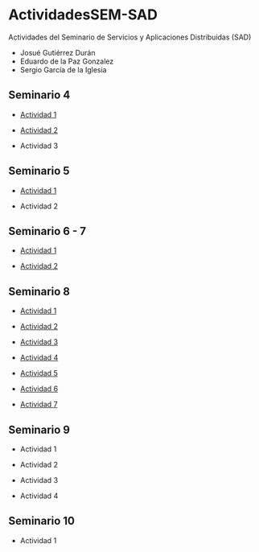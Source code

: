 # ActividadesSEM-SAD
Actividades del Seminario de Servicios y Aplicaciones Distribuidas (SAD)
* Josué Gutiérrez Durán
* Eduardo de la Paz Gonzalez
* Sergio García de la Iglesia
## Seminario 4
* [Actividad 1](http://github.com/JoxuMac/ActividadesSEM-SAD/tree/master/Seminario%204/Actividad%201)

* [Actividad 2](http://github.com/JoxuMac/ActividadesSEM-SAD/tree/master/Seminario%204/Actividad%202)

* Actividad 3

## Seminario 5
* [Actividad 1](http://github.com/JoxuMac/ActividadesSEM-SAD/tree/master/Seminario%205/Actividad%201)

* Actividad 2

## Seminario 6 - 7
* [Actividad 1](http://github.com/JoxuMac/ActividadesSEM-SAD/tree/master/Seminario%206-7/Actividad%201)

* [Actividad 2](http://github.com/JoxuMac/ActividadesSEM-SAD/tree/master/Seminario%206-7/Actividad%202)

## Seminario 8
* [Actividad 1](http://github.com/JoxuMac/ActividadesSEM-SAD/tree/master/Seminario%208/Actividad%201)

* [Actividad 2](http://github.com/JoxuMac/ActividadesSEM-SAD/tree/master/Seminario%208/Actividad%202)

* [Actividad 3](http://github.com/JoxuMac/ActividadesSEM-SAD/tree/master/Seminario%208/Actividad%203)

* [Actividad 4](http://github.com/JoxuMac/ActividadesSEM-SAD/tree/master/Seminario%208/Actividad%204)

* [Actividad 5](http://github.com/JoxuMac/ActividadesSEM-SAD/tree/master/Seminario%208/Actividad%205)

* [Actividad 6](http://github.com/JoxuMac/ActividadesSEM-SAD/tree/master/Seminario%208/Actividad%206)

* [Actividad 7](http://github.com/JoxuMac/ActividadesSEM-SAD/tree/master/Seminario%208/Actividad%207)

## Seminario 9
* Actividad 1

* Actividad 2

* Actividad 3

* Actividad 4

## Seminario 10
* Actividad 1
